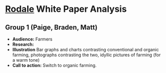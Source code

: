 # [Rodale](http://rodaleinstitute.org/assets/WhitePaper.pdf) White Paper Analysis
## Group 1 (Paige, Braden, Matt)


- **Audience:** Farmers
- **Research:**
- **Illustration** Bar graphs and charts contrasting conventional and organic farming, photographs contrasting the two, idyllic pictures of farming (for a warm tone)
- **Call to action:** Switch to organic farming.

